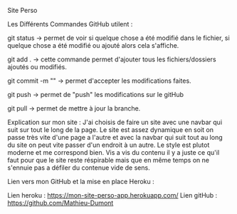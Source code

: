 Site Perso

Les Différents Commandes GitHub utilent :

git status -> permet de voir si quelque chose a été modifié dans le fichier, si quelque chose a été modifié ou ajouté alors cela s'affiche.

git add . -> cette commande permet d'ajouter tous les fichiers/dossiers ajoutés ou modifiés.

git commit -m "" -> permet d'accepter les modifications faites.

git push -> permet de "push" les modifications sur le gitHub

git pull -> permet de mettre à jour la branche.

Explication sur mon site :
J'ai choisis de faire un site avec une navbar qui suit sur tout le long de la page. 
Le site est assez dynamique en soit on passe très vite d'une page a l'autre et avec 
la navbar qui suit tout au long du site on peut vite passer d'un endroit à un autre. 
Le style est plutot moderne et me correspond bien. 
Vis a vis du contenu il y a juste ce qu'il faut pour que le site reste réspirable 
mais que en même temps on ne s'ennuie pas a défiler du contenue vide de sens.

Lien vers mon GitHub et la mise en place Heroku :

Lien heroku : https://mon-site-perso-app.herokuapp.com/
Lien gitHub : https://github.com/Mathieu-Dumont

